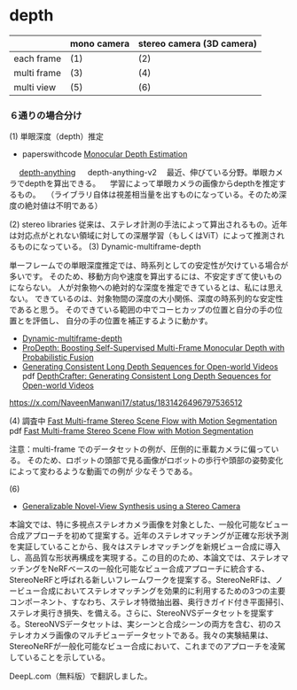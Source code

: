 # depth


| |mono camera | stereo camera (3D camera) |
|---|----|---------------------------|
| each frame | (1) | (2)                       |
| multi frame | (3) | (4)                       |
| multi view | (5) | (6)                       |

### ６通りの場合分け

(1) 単眼深度（depth）推定
- paperswithcode [Monocular Depth Estimation](https://paperswithcode.com/task/monocular-depth-estimation)

　 [depth-anything](https://depth-anything.github.io/)
　 depth-anything-v2
　最近、伸びている分野。単眼カメラでdepthを算出できる。
　学習によって単眼カメラの画像からdepthを推定するもの。
　（ライブラリ自体は視差相当量を出すものになっている。そのため深度の絶対値は不明である）

(2) stereo libraries
  従来は、ステレオ計測の手法によって算出されるもの。近年は対応点がとれない領域に対しての深層学習（もしくはViT）によって推測されるものになっている。
(3) Dynamic-multiframe-depth

単一フレームでの単眼深度推定では、時系列としての安定性が欠けている場合が多いです。
そのため、移動方向や速度を算出するには、不安定すぎて使いものにならない。
人が対象物への絶対的な深度を推定できているとは、私には思えない。
できているのは、対象物間の深度の大小関係、深度の時系列的な安定性であると思う。
そのできている範囲の中でコーヒカップの位置と自分の手の位置とを評価し、
自分の手の位置を補正するように動かす。

- [Dynamic-multiframe-depth](https://github.com/ruili3/dynamic-multiframe-depth)
- [ProDepth: Boosting Self-Supervised Multi-Frame Monocular Depth with Probabilistic Fusion](https://github.com/Sungmin-Woo/ProDepth)
- [Generating Consistent Long Depth Sequences for Open-world Videos](https://depthcrafter.github.io/)
pdf [DepthCrafter: Generating Consistent Long Depth Sequences for Open-world Videos](https://depthcrafter.github.io/pdf/DepthCrafter.pdf)

https://x.com/NaveenManwani17/status/1831426496797536512


(4) 調査中
[Fast Multi-frame Stereo Scene Flow with Motion Segmentation](https://taniai.space/projects/cvpr17_fsf/)
pdf [Fast Multi-frame Stereo Scene Flow with Motion Segmentation](https://arxiv.org/pdf/1707.01307)

注意：multi-frame でのデータセットの例が、圧倒的に車載カメラに偏っている。
そのため、ロボットの頭部で見る画像がロボットの歩行や頭部の姿勢変化によって変わるような動画での例が
少なそうである。

(6)
- [Generalizable Novel-View Synthesis using a Stereo Camera](https://jinwonjoon.github.io/stereonerf/)

本論文では、特に多視点ステレオカメラ画像を対象とした、一般化可能なビュー合成アプローチを初めて提案する。近年のステレオマッチングが正確な形状予測を実証していることから、我々はステレオマッチングを新規ビュー合成に導入し、高品質な形状再構成を実現する。この目的のため、本論文では、ステレオマッチングをNeRFベースの一般化可能なビュー合成アプローチに統合する、StereoNeRFと呼ばれる新しいフレームワークを提案する。StereoNeRFは、ノービュー合成においてステレオマッチングを効果的に利用するための3つの主要コンポーネント、すなわち、ステレオ特徴抽出器、奥行きガイド付き平面掃引、ステレオ奥行き損失、を備える。さらに、StereoNVSデータセットを提案する。StereoNVSデータセットは、実シーンと合成シーンの両方を含む、初のステレオカメラ画像のマルチビューデータセットである。我々の実験結果は、StereoNeRFが一般化可能なビュー合成において、これまでのアプローチを凌駕していることを示している。

DeepL.com（無料版）で翻訳しました。

